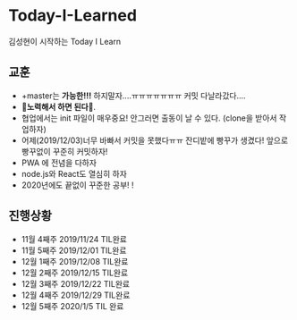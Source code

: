 # Today-I-Learned
김성현이 시작하는 Today I Learn



## 교훈

* +master는 **가능한!!!** 하지말자....ㅠㅠㅠㅠㅠㅠㅠ 커밋 다날라갔다....  
* **:black_heart:노력해서 하면 된다:black_heart:**.
* 협업에서는 init 파일이 매우중요! 안그러면 출동이 날 수 있다.  (clone을 받아서 작업하자)
* 어제(2019/12/03)너무 바빠서 커밋을 못했다ㅠㅠ 잔디밭에 빵꾸가 생겼다! 앞으로 빵꾸없이 꾸준히 커밋하자!
* PWA 에 전념을 다하자
* node.js와 React도 열심히 하자
* 2020년에도 끝없이 꾸준한 공부! !

## 진행상황

* 11월 4째주 2019/11/24 TIL완료 
* 11월 5째주 2019/12/01 TIL완료 
* 12월 1째주 2019/12/08 TIL완료
* 12월 2째주 2019/12/15 TIL완료
* 12월 3째주 2019/12/22 TIL완료
* 12월 4째주 2019/12/29 TIL완료
* 12월 5째주 2020/1/5 TIL 완료
